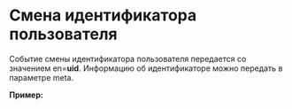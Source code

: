 # Смена идентификатора пользователя

Событие смены идентификатора пользователя передается со значением en=**uid**. Информацию об идентификаторе можно передать в параметре meta.

**Пример:**
